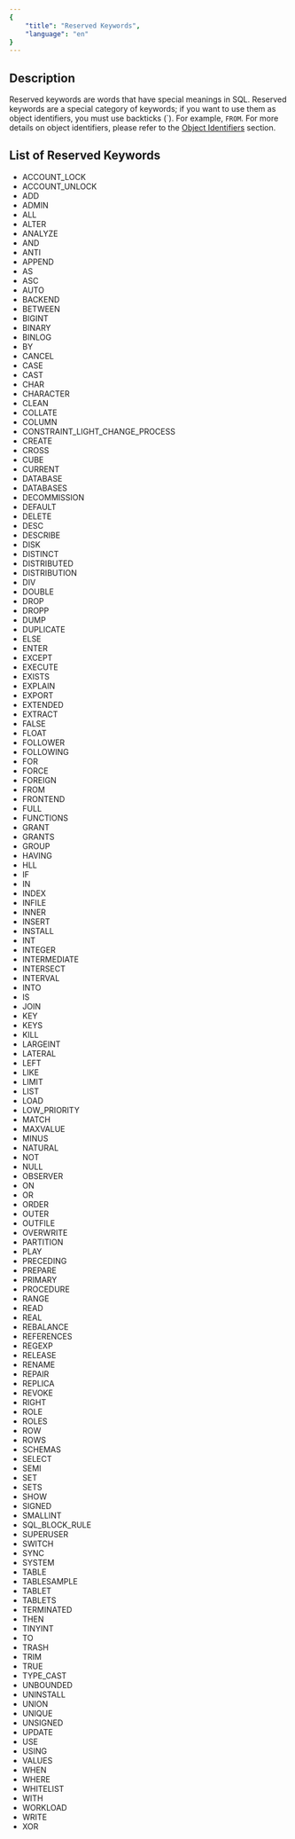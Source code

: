 ```yaml
---
{
    "title": "Reserved Keywords",
    "language": "en"
}
---
```


<!-- 
Licensed to the Apache Software Foundation (ASF) under one
or more contributor license agreements.  See the NOTICE file
distributed with this work for additional information
regarding copyright ownership.  The ASF licenses this file
to you under the Apache License, Version 2.0 (the
"License"); you may not use this file except in compliance
with the License.  You may obtain a copy of the License at

  http://www.apache.org/licenses/LICENSE-2.0

Unless required by applicable law or agreed to in writing,
software distributed under the License is distributed on an
"AS IS" BASIS, WITHOUT WARRANTIES OR CONDITIONS OF ANY
KIND, either express or implied.  See the License for the
specific language governing permissions and limitations
under the License.
-->

## Description

Reserved keywords are words that have special meanings in SQL. Reserved keywords are a special category of keywords; if you want to use them as object identifiers, you must use backticks (`). For example, ```FROM```. For more details on object identifiers, please refer to the [Object Identifiers](../basic-element/object-identifiers) section.

## List of Reserved Keywords

- ACCOUNT_LOCK
- ACCOUNT_UNLOCK
- ADD
- ADMIN
- ALL
- ALTER
- ANALYZE
- AND
- ANTI
- APPEND
- AS
- ASC
- AUTO
- BACKEND
- BETWEEN
- BIGINT
- BINARY
- BINLOG
- BY
- CANCEL
- CASE
- CAST
- CHAR
- CHARACTER
- CLEAN
- COLLATE
- COLUMN
- CONSTRAINT_LIGHT_CHANGE_PROCESS
- CREATE
- CROSS
- CUBE
- CURRENT
- DATABASE
- DATABASES
- DECOMMISSION
- DEFAULT
- DELETE
- DESC
- DESCRIBE
- DISK
- DISTINCT
- DISTRIBUTED
- DISTRIBUTION
- DIV
- DOUBLE
- DROP
- DROPP
- DUMP
- DUPLICATE
- ELSE
- ENTER
- EXCEPT
- EXECUTE
- EXISTS
- EXPLAIN
- EXPORT
- EXTENDED
- EXTRACT
- FALSE
- FLOAT
- FOLLOWER
- FOLLOWING
- FOR
- FORCE
- FOREIGN
- FROM
- FRONTEND
- FULL
- FUNCTIONS
- GRANT
- GRANTS
- GROUP
- HAVING
- HLL
- IF
- IN
- INDEX
- INFILE
- INNER
- INSERT
- INSTALL
- INT
- INTEGER
- INTERMEDIATE
- INTERSECT
- INTERVAL
- INTO
- IS
- JOIN
- KEY
- KEYS
- KILL
- LARGEINT
- LATERAL
- LEFT
- LIKE
- LIMIT
- LIST
- LOAD
- LOW_PRIORITY
- MATCH
- MAXVALUE
- MINUS
- NATURAL
- NOT
- NULL
- OBSERVER
- ON
- OR
- ORDER
- OUTER
- OUTFILE
- OVERWRITE
- PARTITION
- PLAY
- PRECEDING
- PREPARE
- PRIMARY
- PROCEDURE
- RANGE
- READ
- REAL
- REBALANCE
- REFERENCES
- REGEXP
- RELEASE
- RENAME
- REPAIR
- REPLICA
- REVOKE
- RIGHT
- ROLE
- ROLES
- ROW
- ROWS
- SCHEMAS
- SELECT
- SEMI
- SET
- SETS
- SHOW
- SIGNED
- SMALLINT
- SQL_BLOCK_RULE
- SUPERUSER
- SWITCH
- SYNC
- SYSTEM
- TABLE
- TABLESAMPLE
- TABLET
- TABLETS
- TERMINATED
- THEN
- TINYINT
- TO
- TRASH
- TRIM
- TRUE
- TYPE_CAST
- UNBOUNDED
- UNINSTALL
- UNION
- UNIQUE
- UNSIGNED
- UPDATE
- USE
- USING
- VALUES
- WHEN
- WHERE
- WHITELIST
- WITH
- WORKLOAD
- WRITE
- XOR